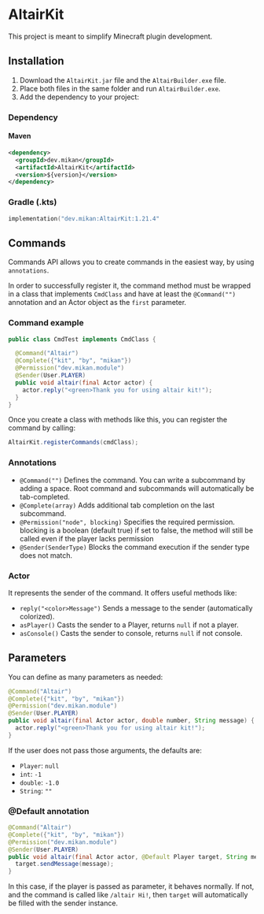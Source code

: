 # AltairKit

This project is meant to simplify Minecraft plugin development.

## Installation

1. Download the `AltairKit.jar` file and the `AltairBuilder.exe` file.  
2. Place both files in the same folder and run `AltairBuilder.exe`.  
3. Add the dependency to your project:

### Dependency

#### Maven

```xml
<dependency>
  <groupId>dev.mikan</groupId>
  <artifactId>AltairKit</artifactId>
  <version>${version}</version>
</dependency>
```
### Gradle (.kts)
```kotlin
implementation("dev.mikan:AltairKit:1.21.4"
```
## Commands
Commands API allows you to create commands in the easiest way, by using `annotations`.

In order to successfully register it, the command method must be wrapped in a class that implements `CmdClass` and have at least the `@Command("")` annotation and an Actor object as the `first` parameter.

### Command example
```java
public class CmdTest implements CmdClass {

  @Command("Altair")
  @Complete({"kit", "by", "mikan"})
  @Permission("dev.mikan.module")
  @Sender(User.PLAYER)
  public void altair(final Actor actor) {
    actor.reply("<green>Thank you for using altair kit!");
  }
}
```
Once you create a class with methods like this, you can register the command by calling:

```java
AltairKit.registerCommands(cmdClass);
```

### Annotations
- `@Command("")` Defines the command. You can write a subcommand by adding a space. Root command and subcommands will automatically be tab-completed.
- `@Complete(array)` Adds additional tab completion on the last subcommand.
- `@Permission("node", blocking)` Specifies the required permission. blocking is a boolean (default true) if set to false, the method will still be called even if the player lacks permission
- `@Sender(SenderType)` Blocks the command execution if the sender type does not match.

### Actor
It represents the sender of the command. It offers useful methods like:
- `reply("<color>Message")` Sends a message to the sender (automatically colorized).
- `asPlayer()` Casts the sender to a Player, returns `null` if not a player.
- `asConsole()` Casts the sender to console, returns `null` if not console.

## Parameters
You can define as many parameters as needed:
```java
@Command("Altair")
@Complete({"kit", "by", "mikan"})
@Permission("dev.mikan.module")
@Sender(User.PLAYER)
public void altair(final Actor actor, double number, String message) {
  actor.reply("<green>Thank you for using altair kit!");
}
```
If the user does not pass those arguments, the defaults are:
- `Player`: `null`
- `int`: `-1`
- `double`: `-1.0`
- `String`: `""`

### @Default annotation
```java
@Command("Altair")
@Complete({"kit", "by", "mikan"})
@Permission("dev.mikan.module")
@Sender(User.PLAYER)
public void altair(final Actor actor, @Default Player target, String message) {
  target.sendMessage(message);
}
```
In this case, if the player is passed as parameter, it behaves normally.
If not, and the command is called like `/altair Hi!`,
then `target` will automatically be filled with the sender instance.
